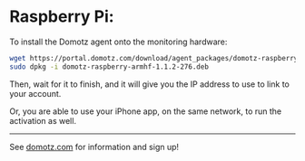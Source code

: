 # Raspberry Pi:

To install the Domotz agent onto the monitoring hardware:

```bash
wget https://portal.domotz.com/download/agent_packages/domotz-raspberry-armhf-1.1.2-276.deb
sudo dpkg -i domotz-raspberry-armhf-1.1.2-276.deb
```

Then, wait for it to finish, and it will give you the IP address to use to link to your account.

Or, you are able to use your iPhone app, on the same network, to run the activation as well.

* * *

See [domotz.com](domotz.com) for information and sign up!
